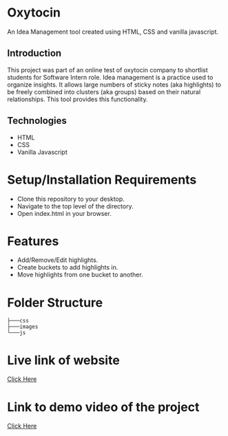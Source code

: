 # Oxytocin
An Idea Management tool created using HTML, CSS and vanilla javascript.
## Introduction
This project was part of an online test of oxytocin company to shortlist students for Software Intern role. Idea management is a practice used to organize insights. It allows large numbers of sticky notes (aka highlights) to be freely combined into clusters (aka groups) based on their natural relationships. This tool provides this functionality.
## Technologies
- HTML
- CSS
- Vanilla Javascript
# Setup/Installation Requirements
- Clone this repository to your desktop.
- Navigate to the top level of the directory.
- Open index.html in your browser.
# Features
- Add/Remove/Edit highlights.
- Create buckets to add highlights in.
- Move highlights from one bucket to another.
# Folder Structure
```
├───css
├───images
└───js
```
# Live link of website
 <a href="https://akamourya18.github.io/Oxytocin/" target="_blank"> Click Here</a>
# Link to demo video of the project
<a href="https://drive.google.com/drive/folders/1imgjTAKgnHfMpPhUWZfUhuJ3eyTJxy4d?usp=sharing" target="_blank"> Click Here</a>
